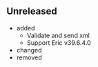 <!-- markdownlint-disable MD041 -->

## Unreleased

- added
  - Validate and send xml
  - Support Eric v39.6.4.0
- changed
- removed
